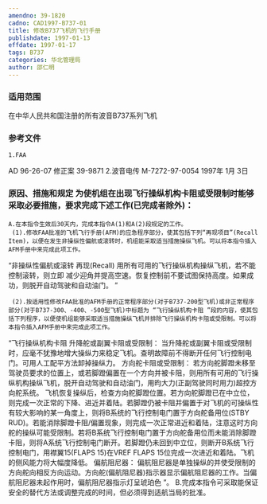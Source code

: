 ```yaml
---
amendno: 39-1820
cadno: CAD1997-B737-01
title: 修改B737飞机的飞行手册
publishdate: 1997-01-13
effdate: 1997-01-17
tags: B737
categories: 华北管理局
author: 邵仁明
---
```


### 适用范围 
在中华人民共和国注册的所有波音B737系列飞机

### 参考文件
    1.FAA 
AD 96-26-07 修正案 39-9871
    2.波音电传 M-7272-97-0054  1997年 1月 3日


### 原因、措施和规定     为使机组在出现飞行操纵机构卡阻或受限制时能够采取必要措施，要求完成下述工作(已完成者除外)： 
    A.在本指令生效后30天内，完成本指令A(1)和A(2)段规定的工作。
     (1).修改FAA批准的飞机飞行手册(AFM)的应急程序部分，使其包括下列“再现项目”(Recall Item)，以便在发生非操纵性偏航或滚转时，机组能采取适当措施操纵飞机。可以将本指令插入AFM手册中来完成此项工作。 
“非操纵性偏航或滚转  再现(Recall)      用所有可用的飞行操纵机构操纵飞机，若不能控制滚转，则立即
减少迎角并提高空速。恢复控制前不要试图保持高度。如果成功，则脱开自动驾驶和自动油门。 ” 
  
     (2).按适用性修改FAA批准的AFM手册的正常程序部分(对于B737-200型飞机)或非正常程序部分(对于B737-300、-400、-500型飞机)中标题为 “飞行操纵机构卡阻 ”段的内容，使其包括下列程序，以便使机组能够采取适当措施操纵飞机并排除飞行操纵机构卡阻或受限制。可以将本指令插入AFM手册中来完成此项工作。 
“飞行操纵机构卡阻 
     升降舵或副翼卡阻或受限制： 
     当升降舵或副翼卡阻或受限制时，应毫不犹豫地增大操纵力来稳定飞机。查明故障前不得断开任何飞行控制电门。可用人工配平方法卸掉操纵力。 
     方向舵卡阻或受限制： 
     若方向舵脚蹬未移至驾驶员要求的位置上，或若脚蹬偏置在一个方向并被卡阻，则用所有可用的飞行操纵机构操纵飞机，脱开自动驾驶和自动油门，用昀大力(正副驾驶同时用力)超控方向舵系统。 
     飞机恢复操纵后，检查方向舵脚蹬位置。若方向舵脚蹬已在中立位，则完成一次正常的下降、进近并着陆。若脚蹬仍被卡阻并偏置于对飞机的可操纵性有较大影响的某一角度上，则将B系统的飞行控制电门置于方向舵备用位(STBY RUD)。若能消除脚蹬卡阻/偏置现象，则完成一次正常进近和着陆，注意这时方向舵的操纵可能受限制。若将B系统飞行控制电门置于方向舵备用位而未能消除脚蹬卡阻，则将A系统飞行控制电门断开。若脚蹬仍未回到中立位，则断开B系统飞行控制电门，用襟翼15(FLAPS 15)在V<INF>REF FLAPS 15位完成一次进近和着陆。飞机的侧风能力将大幅度降低。 
     偏航阻尼器：
     偏航阻尼器是单独操纵的并使受限制的方向舵向相反方向运动。方向舵(偏航阻尼器)指示器显示偏航阻尼器的工作。当偏航阻尼器未起作用时，偏航阻尼器指示灯呈琥珀色 ”。
    B.完成本指令可采取能保证安全的替代方法或调整完成的时间，但必须得到适航当局的批准。
